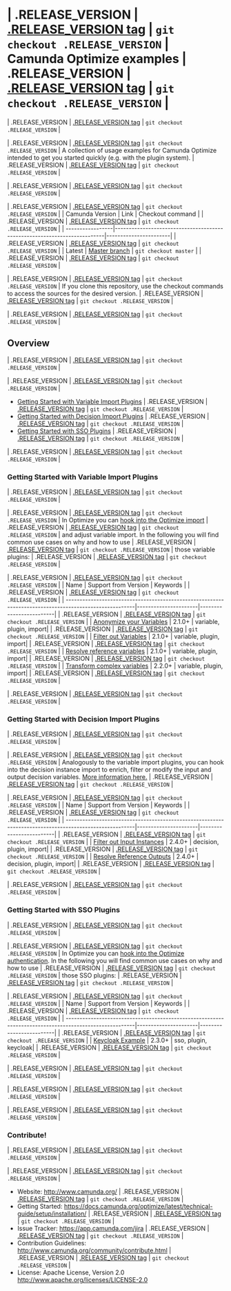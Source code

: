 | .RELEASE_VERSION                | [.RELEASE_VERSION tag](https://github.com/camunda/camunda-optimize-examples/tree/.RELEASE_VERSION)     | `git checkout .RELEASE_VERSION`  |
Camunda Optimize examples
| .RELEASE_VERSION                | [.RELEASE_VERSION tag](https://github.com/camunda/camunda-optimize-examples/tree/.RELEASE_VERSION)     | `git checkout .RELEASE_VERSION`  |
====================
| .RELEASE_VERSION                | [.RELEASE_VERSION tag](https://github.com/camunda/camunda-optimize-examples/tree/.RELEASE_VERSION)     | `git checkout .RELEASE_VERSION`  |

| .RELEASE_VERSION                | [.RELEASE_VERSION tag](https://github.com/camunda/camunda-optimize-examples/tree/.RELEASE_VERSION)     | `git checkout .RELEASE_VERSION`  |
A collection of usage examples for Camunda Optimize intended to get you started quickly (e.g. with the plugin system).
| .RELEASE_VERSION                | [.RELEASE_VERSION tag](https://github.com/camunda/camunda-optimize-examples/tree/.RELEASE_VERSION)     | `git checkout .RELEASE_VERSION`  |

| .RELEASE_VERSION                | [.RELEASE_VERSION tag](https://github.com/camunda/camunda-optimize-examples/tree/.RELEASE_VERSION)     | `git checkout .RELEASE_VERSION`  |

| .RELEASE_VERSION                | [.RELEASE_VERSION tag](https://github.com/camunda/camunda-optimize-examples/tree/.RELEASE_VERSION)     | `git checkout .RELEASE_VERSION`  |
| Camunda Version  | Link                                                                     | Checkout command      |
| .RELEASE_VERSION                | [.RELEASE_VERSION tag](https://github.com/camunda/camunda-optimize-examples/tree/.RELEASE_VERSION)     | `git checkout .RELEASE_VERSION`  |
| -----------------|--------------------------------------------------------------------------|-----------------------|
| .RELEASE_VERSION                | [.RELEASE_VERSION tag](https://github.com/camunda/camunda-optimize-examples/tree/.RELEASE_VERSION)     | `git checkout .RELEASE_VERSION`  |
| Latest           | [Master branch](https://github.com/camunda/camunda-optimize-examples)    | `git checkout master` |
| .RELEASE_VERSION                | [.RELEASE_VERSION tag](https://github.com/camunda/camunda-optimize-examples/tree/.RELEASE_VERSION)     | `git checkout .RELEASE_VERSION`  |

| .RELEASE_VERSION                | [.RELEASE_VERSION tag](https://github.com/camunda/camunda-optimize-examples/tree/.RELEASE_VERSION)     | `git checkout .RELEASE_VERSION`  |
If you clone this repository, use the checkout commands to access the sources for the desired version.
| .RELEASE_VERSION                | [.RELEASE_VERSION tag](https://github.com/camunda/camunda-optimize-examples/tree/.RELEASE_VERSION)     | `git checkout .RELEASE_VERSION`  |

| .RELEASE_VERSION                | [.RELEASE_VERSION tag](https://github.com/camunda/camunda-optimize-examples/tree/.RELEASE_VERSION)     | `git checkout .RELEASE_VERSION`  |
## Overview
| .RELEASE_VERSION                | [.RELEASE_VERSION tag](https://github.com/camunda/camunda-optimize-examples/tree/.RELEASE_VERSION)     | `git checkout .RELEASE_VERSION`  |

| .RELEASE_VERSION                | [.RELEASE_VERSION tag](https://github.com/camunda/camunda-optimize-examples/tree/.RELEASE_VERSION)     | `git checkout .RELEASE_VERSION`  |
* [Getting Started with Variable Import Plugins](#getting-started-with-variable-import-plugins)
| .RELEASE_VERSION                | [.RELEASE_VERSION tag](https://github.com/camunda/camunda-optimize-examples/tree/.RELEASE_VERSION)     | `git checkout .RELEASE_VERSION`  |
* [Getting Started with Decision Import Plugins](#getting-started-with-decision-import-plugins)
| .RELEASE_VERSION                | [.RELEASE_VERSION tag](https://github.com/camunda/camunda-optimize-examples/tree/.RELEASE_VERSION)     | `git checkout .RELEASE_VERSION`  |
* [Getting Started with SSO Plugins](#getting-started-with-sso-plugins)
| .RELEASE_VERSION                | [.RELEASE_VERSION tag](https://github.com/camunda/camunda-optimize-examples/tree/.RELEASE_VERSION)     | `git checkout .RELEASE_VERSION`  |

| .RELEASE_VERSION                | [.RELEASE_VERSION tag](https://github.com/camunda/camunda-optimize-examples/tree/.RELEASE_VERSION)     | `git checkout .RELEASE_VERSION`  |
### Getting Started with Variable Import Plugins
| .RELEASE_VERSION                | [.RELEASE_VERSION tag](https://github.com/camunda/camunda-optimize-examples/tree/.RELEASE_VERSION)     | `git checkout .RELEASE_VERSION`  |

| .RELEASE_VERSION                | [.RELEASE_VERSION tag](https://github.com/camunda/camunda-optimize-examples/tree/.RELEASE_VERSION)     | `git checkout .RELEASE_VERSION`  |
In Optimize you can [hook into the Optimize import](https://docs.camunda.org/optimize/latest/technical-guide/plugins/variable-import/)
| .RELEASE_VERSION                | [.RELEASE_VERSION tag](https://github.com/camunda/camunda-optimize-examples/tree/.RELEASE_VERSION)     | `git checkout .RELEASE_VERSION`  |
and adjust variable import. In the following you will find common use cases on why and how to use
| .RELEASE_VERSION                | [.RELEASE_VERSION tag](https://github.com/camunda/camunda-optimize-examples/tree/.RELEASE_VERSION)     | `git checkout .RELEASE_VERSION`  |
those variable plugins:
| .RELEASE_VERSION                | [.RELEASE_VERSION tag](https://github.com/camunda/camunda-optimize-examples/tree/.RELEASE_VERSION)     | `git checkout .RELEASE_VERSION`  |

| .RELEASE_VERSION                | [.RELEASE_VERSION tag](https://github.com/camunda/camunda-optimize-examples/tree/.RELEASE_VERSION)     | `git checkout .RELEASE_VERSION`  |
| Name                                                                                                   | Support from Version | Keywords                |
| .RELEASE_VERSION                | [.RELEASE_VERSION tag](https://github.com/camunda/camunda-optimize-examples/tree/.RELEASE_VERSION)     | `git checkout .RELEASE_VERSION`  |
| -------------------------------------------------------------------------------------------------------|----------------------|-------------------------|
| .RELEASE_VERSION                | [.RELEASE_VERSION tag](https://github.com/camunda/camunda-optimize-examples/tree/.RELEASE_VERSION)     | `git checkout .RELEASE_VERSION`  |
| [Anonymize your Variables](variable-import-plugin/anonymize-variables)                                 | 2.1.0+               | variable, plugin, import|
| .RELEASE_VERSION                | [.RELEASE_VERSION tag](https://github.com/camunda/camunda-optimize-examples/tree/.RELEASE_VERSION)     | `git checkout .RELEASE_VERSION`  |
| [Filter out Variables](variable-import-plugin/filter-out-variables)                                    | 2.1.0+               | variable, plugin, import|
| .RELEASE_VERSION                | [.RELEASE_VERSION tag](https://github.com/camunda/camunda-optimize-examples/tree/.RELEASE_VERSION)     | `git checkout .RELEASE_VERSION`  |
| [Resolve reference variables](variable-import-plugin/resolve-reference-variables)                      | 2.1.0+               | variable, plugin, import|
| .RELEASE_VERSION                | [.RELEASE_VERSION tag](https://github.com/camunda/camunda-optimize-examples/tree/.RELEASE_VERSION)     | `git checkout .RELEASE_VERSION`  |
| [Transform complex variables](variable-import-plugin/transform-complex-variables)                      | 2.2.0+               | variable, plugin, import|
| .RELEASE_VERSION                | [.RELEASE_VERSION tag](https://github.com/camunda/camunda-optimize-examples/tree/.RELEASE_VERSION)     | `git checkout .RELEASE_VERSION`  |

| .RELEASE_VERSION                | [.RELEASE_VERSION tag](https://github.com/camunda/camunda-optimize-examples/tree/.RELEASE_VERSION)     | `git checkout .RELEASE_VERSION`  |
### Getting Started with Decision Import Plugins
| .RELEASE_VERSION                | [.RELEASE_VERSION tag](https://github.com/camunda/camunda-optimize-examples/tree/.RELEASE_VERSION)     | `git checkout .RELEASE_VERSION`  |

| .RELEASE_VERSION                | [.RELEASE_VERSION tag](https://github.com/camunda/camunda-optimize-examples/tree/.RELEASE_VERSION)     | `git checkout .RELEASE_VERSION`  |
Analogously to the variable import plugins, you can hook into the decision instance import to enrich, filter or modify the input and output decision variables. [More information here.](https://docs.camunda.org/optimize/latest/technical-guide/plugins/decision-import/)
| .RELEASE_VERSION                | [.RELEASE_VERSION tag](https://github.com/camunda/camunda-optimize-examples/tree/.RELEASE_VERSION)     | `git checkout .RELEASE_VERSION`  |

| .RELEASE_VERSION                | [.RELEASE_VERSION tag](https://github.com/camunda/camunda-optimize-examples/tree/.RELEASE_VERSION)     | `git checkout .RELEASE_VERSION`  |
| Name                                                                                                   | Support from Version | Keywords                |
| .RELEASE_VERSION                | [.RELEASE_VERSION tag](https://github.com/camunda/camunda-optimize-examples/tree/.RELEASE_VERSION)     | `git checkout .RELEASE_VERSION`  |
| -------------------------------------------------------------------------------------------------------|----------------------|-------------------------|
| .RELEASE_VERSION                | [.RELEASE_VERSION tag](https://github.com/camunda/camunda-optimize-examples/tree/.RELEASE_VERSION)     | `git checkout .RELEASE_VERSION`  |
| [Filter out Input Instances](decision-import-plugin/filter-decision-inputs)                                 | 2.4.0+               | decision, plugin, import|
| .RELEASE_VERSION                | [.RELEASE_VERSION tag](https://github.com/camunda/camunda-optimize-examples/tree/.RELEASE_VERSION)     | `git checkout .RELEASE_VERSION`  |
| [Resolve Reference Outputs](decision-import-plugin/resolve-reference-outputs)                                    | 2.4.0+               | decision, plugin, import|
| .RELEASE_VERSION                | [.RELEASE_VERSION tag](https://github.com/camunda/camunda-optimize-examples/tree/.RELEASE_VERSION)     | `git checkout .RELEASE_VERSION`  |

| .RELEASE_VERSION                | [.RELEASE_VERSION tag](https://github.com/camunda/camunda-optimize-examples/tree/.RELEASE_VERSION)     | `git checkout .RELEASE_VERSION`  |
### Getting Started with SSO Plugins
| .RELEASE_VERSION                | [.RELEASE_VERSION tag](https://github.com/camunda/camunda-optimize-examples/tree/.RELEASE_VERSION)     | `git checkout .RELEASE_VERSION`  |

| .RELEASE_VERSION                | [.RELEASE_VERSION tag](https://github.com/camunda/camunda-optimize-examples/tree/.RELEASE_VERSION)     | `git checkout .RELEASE_VERSION`  |
In Optimize you can [hook into the Optimize authentication](https://docs.camunda.org/optimize/latest/technical-guide/plugins/single-sign-on/). In the following you will find common use cases on why and how to use
| .RELEASE_VERSION                | [.RELEASE_VERSION tag](https://github.com/camunda/camunda-optimize-examples/tree/.RELEASE_VERSION)     | `git checkout .RELEASE_VERSION`  |
those SSO plugins:
| .RELEASE_VERSION                | [.RELEASE_VERSION tag](https://github.com/camunda/camunda-optimize-examples/tree/.RELEASE_VERSION)     | `git checkout .RELEASE_VERSION`  |

| .RELEASE_VERSION                | [.RELEASE_VERSION tag](https://github.com/camunda/camunda-optimize-examples/tree/.RELEASE_VERSION)     | `git checkout .RELEASE_VERSION`  |
| Name                                                                                                   | Support from Version | Keywords                |
| .RELEASE_VERSION                | [.RELEASE_VERSION tag](https://github.com/camunda/camunda-optimize-examples/tree/.RELEASE_VERSION)     | `git checkout .RELEASE_VERSION`  |
| -------------------------------------------------------------------------------------------------------|----------------------|-------------------------|
| .RELEASE_VERSION                | [.RELEASE_VERSION tag](https://github.com/camunda/camunda-optimize-examples/tree/.RELEASE_VERSION)     | `git checkout .RELEASE_VERSION`  |
| [Keycloak Example](sso-plugin/optimize-sso-keycloak)                                 | 2.3.0+               | sso, plugin, keycloak|
| .RELEASE_VERSION                | [.RELEASE_VERSION tag](https://github.com/camunda/camunda-optimize-examples/tree/.RELEASE_VERSION)     | `git checkout .RELEASE_VERSION`  |

| .RELEASE_VERSION                | [.RELEASE_VERSION tag](https://github.com/camunda/camunda-optimize-examples/tree/.RELEASE_VERSION)     | `git checkout .RELEASE_VERSION`  |

| .RELEASE_VERSION                | [.RELEASE_VERSION tag](https://github.com/camunda/camunda-optimize-examples/tree/.RELEASE_VERSION)     | `git checkout .RELEASE_VERSION`  |

| .RELEASE_VERSION                | [.RELEASE_VERSION tag](https://github.com/camunda/camunda-optimize-examples/tree/.RELEASE_VERSION)     | `git checkout .RELEASE_VERSION`  |
### Contribute!
| .RELEASE_VERSION                | [.RELEASE_VERSION tag](https://github.com/camunda/camunda-optimize-examples/tree/.RELEASE_VERSION)     | `git checkout .RELEASE_VERSION`  |

| .RELEASE_VERSION                | [.RELEASE_VERSION tag](https://github.com/camunda/camunda-optimize-examples/tree/.RELEASE_VERSION)     | `git checkout .RELEASE_VERSION`  |
  * Website: http://www.camunda.org/
| .RELEASE_VERSION                | [.RELEASE_VERSION tag](https://github.com/camunda/camunda-optimize-examples/tree/.RELEASE_VERSION)     | `git checkout .RELEASE_VERSION`  |
  * Getting Started: https://docs.camunda.org/optimize/latest/technical-guide/setup/installation/
| .RELEASE_VERSION                | [.RELEASE_VERSION tag](https://github.com/camunda/camunda-optimize-examples/tree/.RELEASE_VERSION)     | `git checkout .RELEASE_VERSION`  |
  * Issue Tracker: https://app.camunda.com/jira
| .RELEASE_VERSION                | [.RELEASE_VERSION tag](https://github.com/camunda/camunda-optimize-examples/tree/.RELEASE_VERSION)     | `git checkout .RELEASE_VERSION`  |
  * Contribution Guidelines: http://www.camunda.org/community/contribute.html
| .RELEASE_VERSION                | [.RELEASE_VERSION tag](https://github.com/camunda/camunda-optimize-examples/tree/.RELEASE_VERSION)     | `git checkout .RELEASE_VERSION`  |
  * License: Apache License, Version 2.0  http://www.apache.org/licenses/LICENSE-2.0
